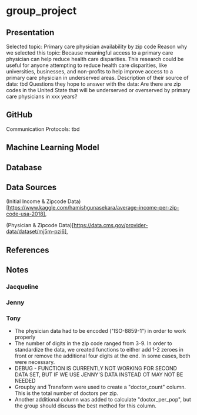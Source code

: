 # group_project

## Presentation
Selected topic: Primary care physician availability by zip code</n>
Reason why we selected this topic: Because meaningful access to a primary care physician can help reduce health care disparities. </n>This research could be useful for anyone attempting to reduce health care disparities, like universities, businesses, and non-profits to help improve access to a primary care physician in underserved areas. </n>
Description of their source of data: tbd</n>
Questions they hope to answer with the data: Are there are zip codes in the United State that will be underserved or overserved by primary care physicians in xxx years?</n>

## GitHub
Communication Protocols: tbd</n>

## Machine Learning Model

## Database

## Data Sources
(Initial Income & Zipcode Data)[https://www.kaggle.com/hamishgunasekara/average-income-per-zip-code-usa-2018],

(Physician & Zipcode Data)[https://data.cms.gov/provider-data/dataset/mj5m-pzi6],

## References

## Notes
### Jacqueline

### Jenny

### Tony
* The physician data had to be encoded ("ISO-8859-1") in order to work properly
* The number of digits in the zip code ranged from 3-9.  In order to standardize the data, we created functions to either add 1-2 zeroes in front or remove the additional four digits at the end.  In some cases, both were necessary.
* DEBUG - FUNCTION IS CURRENTLY NOT WORKING FOR SECOND DATA SET, BUT IF WE USE JENNY'S DATA INSTEAD OT MAY NOT BE NEEDED
* Groupby and Transform were used to create a "doctor_count" column.  This is the total number of doctors per zip.
* Another additional column was added to calculate "doctor_per_pop", but the group should discuss the best method for this column.


